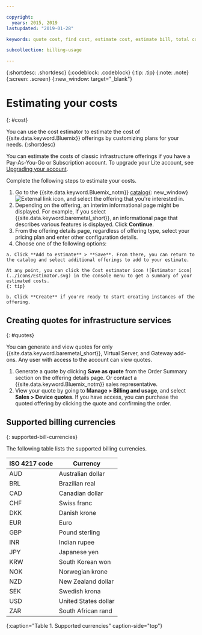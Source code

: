 ```yaml
---

copyright:
  years: 2015, 2019
lastupdated: "2019-01-28"

keywords: quote cost, find cost, estimate cost, estimate bill, total cost, service cost

subcollection: billing-usage

---
```


{:shortdesc: .shortdesc}
{:codeblock: .codeblock}
{:tip: .tip}
{:note: .note}
{:screen: .screen}
{:new_window: target="_blank"}

# Estimating your costs
{: #cost}

You can use the cost estimator to estimate the cost of {{site.data.keyword.Bluemix}} offerings by customizing plans for your needs.
{:shortdesc}

You can estimate the costs of classic infrastructure offerings if you have a Pay-As-You-Go or Subscription account. To upgrade your Lite account, see [Upgrading your account](/docs/account?topic=account-upgrading-account).

Complete the following steps to estimate your costs.

  1. Go to the {{site.data.keyword.Bluemix_notm}} [catalog](https://cloud.ibm.com/catalog){: new_window} ![External link icon](../icons/launch-glyph.svg "External link icon"), and select the offering that you're interested in.
  2. Depending on the offering, an interim informational page might be displayed. For example, if you select {{site.data.keyword.baremetal_short}}, an informational page that describes various features is displayed. Click **Continue**.
  3. From the offering details page, regardless of offering type, select your pricing plan and enter other configuration details.
  4. Choose one of the following options:

    a. Click **Add to estimate** > **Save**. From there, you can return to the catalog and select additional offerings to add to your estimate.

    At any point, you can click the Cost estimator icon ![Estimator icon](../icons/Estimator.svg) in the console menu to get a summary of your estimated costs.
    {: tip}

    b. Click **Create** if you're ready to start creating instances of the offering.


## Creating quotes for infrastructure services
{: #quotes}

You can generate and view quotes for only {{site.data.keyword.baremetal_short}}, Virtual Server, and Gateway add-ons. Any user with access to the account can view quotes.

  1. Generate a quote by clicking **Save as quote** from the Order Summary section on the offering details page. Or contact a {{site.data.keyword.Bluemix_notm}} sales representative.
  2. View your quote by going to **Manage > Billing and usage**, and select **Sales > Device quotes**. If you have access, you can purchase the quoted offering by clicking the quote and confirming the order.


## Supported billing currencies
{: supported-bill-currencies}

The following table lists the supported billing currencies.

| ISO 4217 code | Currency             |
|---------------|----------------------|
|AUD            | Australian dollar    |
|BRL            |	Brazilian real       |
|CAD            |	Canadian dollar      |
|CHF            |	Swiss franc          |
|DKK            |	Danish krone         |
|EUR            |	Euro                 |
|GBP            |	Pound sterling       |
|INR            |	Indian rupee         |
|JPY            |	Japanese yen         |
|KRW            |	South Korean won     |
|NOK            |	Norwegian krone      |
|NZD            |	New Zealand dollar   |
|SEK            |	Swedish krona        |
|USD            | United States dollar |
|ZAR            |	South African rand   |
{:caption="Table 1. Supported currencies" caption-side="top"}

